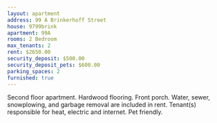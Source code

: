 ```yaml
---
layout: apartment
address: 99 A Brinkerhoff Street
house: 9799brink
apartment: 99A
rooms: 2 Bedroom
max_tenants: 2
rent: $2650.00
security_deposit: $500.00
security_deposit_pets: $600.00
parking_spaces: 2
furnished: true
---
```

Second floor apartment. Hardwood flooring. Front porch. Water, sewer,
snowplowing, and garbage removal are included in rent. Tenant(s) responsible
for heat, electric and internet. Pet friendly.
